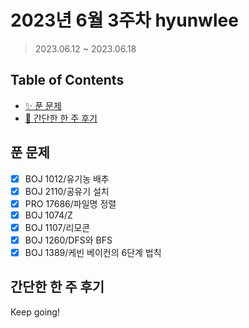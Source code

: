 # 2023년 6월 3주차 hyunwlee

> 2023.06.12 ~ 2023.06.18

## Table of Contents

- [✨ 푼 문제](#푼-문제)
- [🤔 간단한 한 주 후기](#간단한-한-주-후기)

## 푼 문제

<!-- 📕 백준 : BOJ 문제번호/문제제목 e.g. BOJ 2577/숫자의 개수 -->
<!-- 📗 프로그래머스 : PRO 문제번호/문제제목 e.g. PRO 120812/최빈값 구하기 -->
<!-- 백준허브를 사용하시면 프로그래머스의 문제번호도 확인하실 수 있습니다 -->

- [x] BOJ 1012/유기농 배추
- [x] BOJ 2110/공유기 설치
- [x] PRO 17686/파일명 정렬
- [x] BOJ 1074/Z
- [x] BOJ 1107/리모콘
- [x] BOJ 1260/DFS와 BFS
- [x] BOJ 1389/케빈 베이컨의 6단계 법칙

## 간단한 한 주 후기

<!-- 한 주 후기를 간단하게 작성해주세요 ! -->

Keep going!
